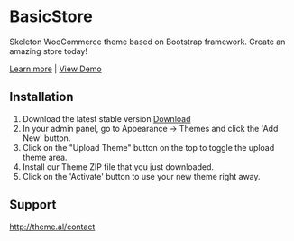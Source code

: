 
BasicStore
===

Skeleton WooCommerce theme based on Bootstrap framework. Create an amazing store today!

[Learn more](http://www.theme.al/product/basicstore) | [View Demo](http://basicstore.cloudaccess.host/)


Installation
------------
1. Download the latest stable version [Download](http://)
2. In your admin panel, go to Appearance -> Themes and click the 'Add New' button.
3. Click on the "Upload Theme" button on the top to toggle the upload theme area.
4. Install our Theme ZIP file that you just downloaded.
5. Click on the 'Activate' button to use your new theme right away.


Support
-------
http://theme.al/contact

